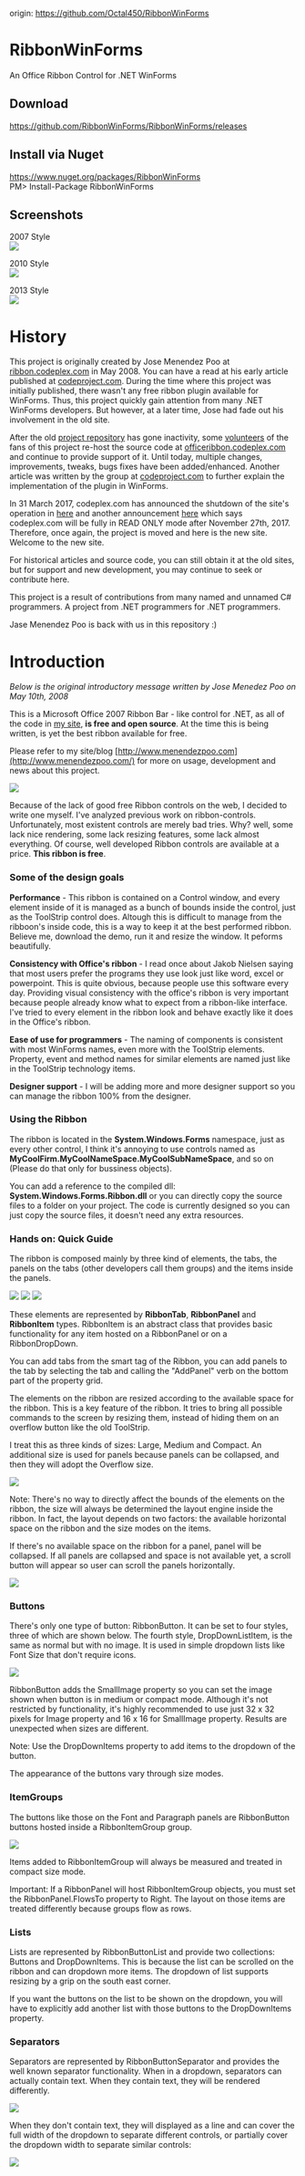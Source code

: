 origin: https://github.com/Octal450/RibbonWinForms

# RibbonWinForms
An Office Ribbon Control for .NET WinForms

## Download
https://github.com/RibbonWinForms/RibbonWinForms/releases

## Install via Nuget
https://www.nuget.org/packages/RibbonWinForms <br />
PM> Install-Package RibbonWinForms

## Screenshots
2007 Style<br />
<img src='https://github.com/RibbonWinForms/RibbonWinForms/blob/master/documentation/t3.png' />

2010 Style<br />
<img src='https://github.com/RibbonWinForms/RibbonWinForms/blob/master/documentation/t4.png' />

2013 Style<br />
<img src='https://github.com/RibbonWinForms/RibbonWinForms/blob/master/documentation/t5.png' />

# History
This project is originally created by Jose Menendez Poo at [ribbon.codeplex.com](https://ribbon.codeplex.com/) in May 2008. You can have a read at his early article published at [codeproject.com](https://www.codeproject.com/Articles/25907/A-Professional-Ribbon-You-Will-Use-Now-with-orb). During the time where this project was initially published, there wasn't any free ribbon plugin available for WinForms. Thus, this project quickly gain attention from many .NET WinForms developers. But however, at a later time, Jose had fade out his involvement in the old site.

After the old [project repository](https://ribbon.codeplex.com) has gone inactivity, some [volunteers](https://officeribbon.codeplex.com/team/view) of the fans of this project re-host the source code at [officeribbon.codeplex.com](http://officeribbon.codeplex.com) and continue to provide support of it. Until today, multiple changes, improvements, tweaks, bugs fixes have been added/enhanced. Another article was written by the group at  [codeproject.com](https://www.codeproject.com/Articles/364272/Easily-Add-a-Ribbon-into-a-WinForms-Application-Cs) to further explain the implementation of the plugin in WinForms.

In 31 March 2017, codeplex.com has announced the shutdown of the site's operation in [here](https://blogs.msdn.microsoft.com/bharry/2017/03/31/shutting-down-codeplex/) and another announcement [here](https://codeplex.codeplex.com/wikipage?title=Moving%20CodePlex%20to%20read-only) which says codeplex.com will be fully in READ ONLY mode after November 27th, 2017. Therefore, once again, the project is moved and here is the new site. Welcome to the new site.

For historical articles and source code, you can still obtain it at the old sites, but for support and new development, you may continue to seek or contribute here.

This project is a result of contributions from many named and unnamed C# programmers. A project from .NET programmers for .NET programmers.

Jase Menendez Poo is back with us in this repository :)

# Introduction
*Below is the original introductory message written by Jose Menedez Poo on May 10th, 2008*

This is a Microsoft Office 2007 Ribbon Bar - like control for .NET, as all of the code in [my site](http://www.menendezpoo.com/), **is free and open source**. At the time this is being written, is yet the best ribbon available for free.

Please refer to my site/blog [http://www.menendezpoo.com](http://www.menendezpoo.com/) for more on usage, development and news about this project.

<img src='https://github.com/RibbonWinForms/RibbonWinForms/blob/master/documentation/s1.jpg' />

Because of the lack of good free Ribbon controls on the web, I decided to write one myself. I've analyzed previous work on ribbon-controls. Unfortunately, most existent controls are merely bad tries. Why? well, some lack nice rendering, some lack resizing features, some lack almost everything. Of course, well developed Ribbon controls are available at a price. **This ribbon is free**.

### Some of the design goals

**Performance** - This ribbon is contained on a Control window, and every element inside of it is managed as a bunch of bounds inside the control, just as the ToolStrip control does. Altough this is difficult to manage from the ribboon's inside code, this is a way to keep it at the best performed ribbon. Believe me, download the demo, run it and resize the window. It peforms beautifully.

**Consistency with Office's ribbon** - I read once about Jakob Nielsen saying that most users prefer the programs they use look just like word, excel or powerpoint. This is quite obvious, because people use this software every day. Providing visual consistency with the office's ribbon is very important because people already know what to expect from a ribbon-like interface. I've tried to every element in the ribbon look and behave exactly like it does in the Office's ribbon.

**Ease of use for programmers** - The naming of components is consistent with most WinForms names, even more with the ToolStrip elements. Property, event and method names for similar elements are named just like in the ToolStrip technology items.

**Designer support** - I will be adding more and more designer support so you can manage the ribbon 100% from the designer.

### Using the Ribbon

The ribbon is located in the **System.Windows.Forms** namespace, just as every other control, I think it's annoying to use controls named as **MyCoolFirm.MyCoolNameSpace.MyCoolSubNameSpace**, and so on (Please do that only for bussiness objects).

You can add a reference to the compiled dll: **System.Windows.Forms.Ribbon.dll** or you can directly copy the source files to a folder on your project. The code is currently designed so you can just copy the source files, it doesn't need any extra resources.

### Hands on: Quick Guide

The ribbon is composed mainly by three kind of elements, the tabs, the panels on the tabs (other developers call them groups) and the items inside the panels.

<img src='https://github.com/RibbonWinForms/RibbonWinForms/blob/master/documentation/s2.gif' />

<img src='https://github.com/RibbonWinForms/RibbonWinForms/blob/master/documentation/s3.gif' />

<img src='https://github.com/RibbonWinForms/RibbonWinForms/blob/master/documentation/s4.gif' />

These elements are represented by **RibbonTab**, **RibbonPanel** and **RibbonItem** types. RibbonItem is an abstract class that provides basic functionality for any item hosted on a RibbonPanel or on a RibbonDropDown.

You can add tabs from the smart tag of the Ribbon, you can add panels to the tab by selecting the tab and calling the "AddPanel" verb on the bottom part of the property grid.

The elements on the ribbon are resized according to the available space for the ribbon. This is a key feature of the ribbon. It tries to bring all possible commands to the screen by resizing them, instead of hiding them on an overflow button like the old ToolStrip.

I treat this as three kinds of sizes: Large, Medium and Compact. An additional size is used for panels because panels can be collapsed, and then they will adopt the Overflow size.

<img src='https://github.com/RibbonWinForms/RibbonWinForms/blob/master/documentation/s5.gif' />

Note: There's no way to directly affect the bounds of the elements on the ribbon, the size will always be determined the layout engine inside the ribbon. In fact, the layout depends on two factors: the available horizontal space on the ribbon and the size modes on the items.

If there's no available space on the ribbon for a panel, panel will be collapsed. If all panels are collapsed and space is not available yet, a scroll button will appear so user can scroll the panels horizontally.

<img src='https://github.com/RibbonWinForms/RibbonWinForms/blob/master/documentation/s6.gif' />

### Buttons

There's only one type of button: RibbonButton. It can be set to four styles, three of which are shown below. The fourth style, DropDownListItem, is the same as normal but with no image. It is used in simple dropdown lists like Font Size that don't require icons.

<img src='https://github.com/RibbonWinForms/RibbonWinForms/blob/master/documentation/s7.gif' />

RibbonButton adds the SmallImage property so you can set the image shown when button is in medium or compact mode. Although it's not restricted by functionality, it's highly recommended to use just 32 x 32 pixels for Image property and 16 x 16 for SmallImage property. Results are unexpected when sizes are different.

Note: Use the DropDownItems property to add items to the dropdown of the button.

The appearance of the buttons vary through size modes.

### ItemGroups

The buttons like those on the Font and Paragraph panels are RibbonButton buttons hosted inside a RibbonItemGroup group.

<img src='https://github.com/RibbonWinForms/RibbonWinForms/blob/master/documentation/s8.gif' />

Items added to RibbonItemGroup will always be measured and treated in compact size mode.

Important: If a RibbonPanel will host RibbonItemGroup objects, you must set the RibbonPanel.FlowsTo property to Right. The layout on those items are treated differently because groups flow as rows.

### Lists

Lists are represented by RibbonButtonList and provide two collections: Buttons and DropDownItems. This is because the list can be scrolled on the ribbon and can dropdown more items. The dropdown of list supports resizing by a grip on the south east corner.

If you want the buttons on the list to be shown on the dropdown, you will have to explicitly add another list with those buttons to the DropDownItems property.

### Separators

Separators are represented by RibbonButtonSeparator and provides the well known separator functionality. When in a dropdown, separators can actually contain text. When they contain text, they will be rendered differently.

<img src='https://github.com/RibbonWinForms/RibbonWinForms/blob/master/documentation/s9.gif' />

When they don't contain text, they will displayed as a line and can cover the full width of the dropdown to separate different controls, or partially cover the dropdown width to separate similar controls:

<img src='https://github.com/RibbonWinForms/RibbonWinForms/blob/master/documentation/s10.png' />
